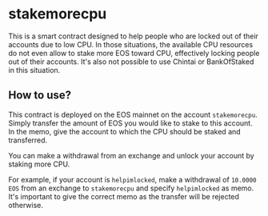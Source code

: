 # stakemorecpu

This is a smart contract designed to help people who are locked out of their accounts due to low CPU. In those situations, the available CPU resources do not even allow to stake more EOS toward CPU, effectively locking people out of their accounts. It's also not possible to use Chintai or BankOfStaked in this situation.

## How to use?

This contract is deployed on the EOS mainnet on the account ```stakemorecpu```. Simply transfer the amount of EOS you would like to stake to this account. In the memo, give the account to which the CPU should be staked and transferred.

You can make a withdrawal from an exchange and unlock your account by staking more CPU.

For example, if your account is ```helpimlocked```, make a withdrawal of ```10.0000 EOS``` from an exchange to ```stakemorecpu``` and specify ```helpimlocked``` as memo. It's important to give the correct memo as the transfer will be rejected otherwise.
